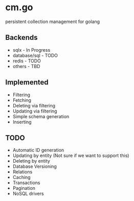 # cm.go

persistent collection management for golang

## Backends

 * sqlx 		- In Progress
 * database/sql - TODO
 * redis 		- TODO
 * others		- TBD

## Implemented

 * Filtering
 * Fetching
 * Deleting via filtering
 * Updating via filtering
 * Simple schema generation
 * Inserting

## TODO

 * Automatic ID generation
 * Updating by entity (Not sure if we want to support this)
 * Deleting by entity
 * Database Versioning
 * Relations
 * Caching
 * Transactions
 * Pagination
 * NoSQL drivers
